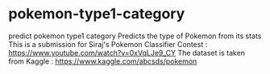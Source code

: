 # pokemon-type1-category
predict pokemon type1 category
Predicts the type of Pokemon from its stats 
This is a submission for Siraj's Pokemon Classifier Contest : https://www.youtube.com/watch?v=0xVqLJe9_CY 
The dataset is taken from Kaggle : https://www.kaggle.com/abcsds/pokemon
